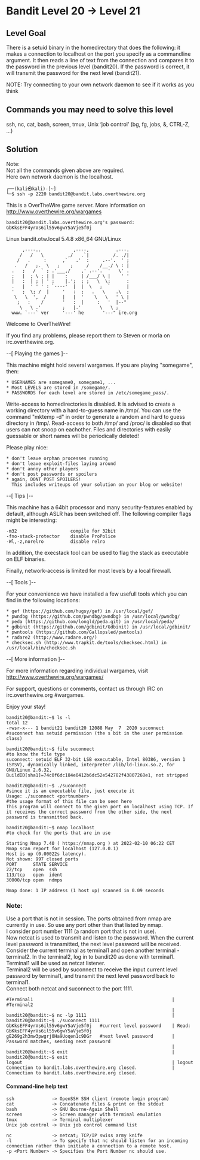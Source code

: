 # Bandit Level 20 → Level 21

## Level Goal
There is a setuid binary in the homedirectory that does the following: it makes a connection to localhost on the port you specify as a commandline argument. It then reads a line of text from the connection and compares it to the password in the previous level (bandit20). If the password is correct, it will transmit the password for the next level (bandit21).

NOTE: Try connecting to your own network daemon to see if it works as you think

## Commands you may need to solve this level
ssh, nc, cat, bash, screen, tmux, Unix ‘job control’ (bg, fg, jobs, &, CTRL-Z, …)

## Solution
Note: <br/>
Not all the commands given above are required. <br/>
Here own network daemon is the localhost.
```                                                                                 
┌──(kali㉿kali)-[~]
└─$ ssh -p 2220 bandit20@bandit.labs.overthewire.org 
```

This is a OverTheWire game server. More information on http://www.overthewire.org/wargames

```
bandit20@bandit.labs.overthewire.org's password: GbKksEFF4yrVs6il55v6gwY5aVje5f0j
```

Linux bandit.otw.local 5.4.8 x86_64 GNU/Linux
```
      ,----..            ,----,          .---.
     /   /   \         ,/   .`|         /. ./|
    /   .     :      ,`   .'  :     .--'.  ' ;
   .   /   ;.  \   ;    ;     /    /__./ \ : |
  .   ;   /  ` ; .'___,/    ,' .--'.  '   \' .
  ;   |  ; \ ; | |    :     | /___/ \ |    ' '
  |   :  | ; | ' ;    |.';  ; ;   \  \;      :
  .   |  ' ' ' : `----'  |  |  \   ;  `      |
  '   ;  \; /  |     '   :  ;   .   \    .\  ;
   \   \  ',  /      |   |  '    \   \   ' \ |
    ;   :    /       '   :  |     :   '  |--"
     \   \ .'        ;   |.'       \   \ ;
  www. `---` ver     '---' he       '---" ire.org
```

Welcome to OverTheWire!

If you find any problems, please report them to Steven or morla on
irc.overthewire.org.

--[ Playing the games ]--

  This machine might hold several wargames.
  If you are playing "somegame", then:

    * USERNAMES are somegame0, somegame1, ...
    * Most LEVELS are stored in /somegame/.
    * PASSWORDS for each level are stored in /etc/somegame_pass/.

  Write-access to homedirectories is disabled. It is advised to create a
  working directory with a hard-to-guess name in /tmp/.  You can use the
  command "mktemp -d" in order to generate a random and hard to guess
  directory in /tmp/.  Read-access to both /tmp/ and /proc/ is disabled
  so that users can not snoop on eachother. Files and directories with
  easily guessable or short names will be periodically deleted!

  Please play nice:

    * don't leave orphan processes running
    * don't leave exploit-files laying around
    * don't annoy other players
    * don't post passwords or spoilers
    * again, DONT POST SPOILERS!
      This includes writeups of your solution on your blog or website!

--[ Tips ]--

  This machine has a 64bit processor and many security-features enabled
  by default, although ASLR has been switched off.  The following
  compiler flags might be interesting:

    -m32                    compile for 32bit
    -fno-stack-protector    disable ProPolice
    -Wl,-z,norelro          disable relro

  In addition, the execstack tool can be used to flag the stack as
  executable on ELF binaries.

  Finally, network-access is limited for most levels by a local
  firewall.

--[ Tools ]--

 For your convenience we have installed a few usefull tools which you can find
 in the following locations:

    * gef (https://github.com/hugsy/gef) in /usr/local/gef/
    * pwndbg (https://github.com/pwndbg/pwndbg) in /usr/local/pwndbg/
    * peda (https://github.com/longld/peda.git) in /usr/local/peda/
    * gdbinit (https://github.com/gdbinit/Gdbinit) in /usr/local/gdbinit/
    * pwntools (https://github.com/Gallopsled/pwntools)
    * radare2 (http://www.radare.org/)
    * checksec.sh (http://www.trapkit.de/tools/checksec.html) in /usr/local/bin/checksec.sh

--[ More information ]--

  For more information regarding individual wargames, visit
  http://www.overthewire.org/wargames/

  For support, questions or comments, contact us through IRC on
  irc.overthewire.org #wargames.

  Enjoy your stay!
  
```
bandit20@bandit:~$ ls -l
total 12
-rwsr-x--- 1 bandit21 bandit20 12088 May  7  2020 suconnect                   #suconnect has setuid permission (the s bit in the user permission class)

bandit20@bandit:~$ file suconnect                                             #to know the file type
suconnect: setuid ELF 32-bit LSB executable, Intel 80386, version 1 (SYSV), dynamically linked, interpreter /lib/ld-linux.so.2, for GNU/Linux 2.6.32, BuildID[sha1]=74c0f6dc184e0412b6dc52e542782f43807268e1, not stripped

bandit20@bandit:~$ ./suconnect                                                #since it is an executable file, just execute it
Usage: ./suconnect <portnumber>                                               #the usage format of this file can be seen here 
This program will connect to the given port on localhost using TCP. If it receives the correct password from the other side, the next password is transmitted back.

bandit20@bandit:~$ nmap localhost                                             #to check for the ports that are in use

Starting Nmap 7.40 ( https://nmap.org ) at 2022-02-10 06:22 CET
Nmap scan report for localhost (127.0.0.1)
Host is up (0.00022s latency).
Not shown: 997 closed ports
PORT      STATE SERVICE
22/tcp    open  ssh
113/tcp   open  ident
30000/tcp open  ndmps

Nmap done: 1 IP address (1 host up) scanned in 0.09 seconds
```


### Note: 
Use a port that is not in session. The ports obtained from nmap are currently in use. So use any port other than that listed by nmap. <br/> 
I consider port number 1111 (a random port that is not in use). <br/> 
Now netcat is used to transmit and listen to the password. When the current level password is transmitted, the next level password will be received. <br/> 
Consider the current terminal as terminal1 and open another terminal - terminal2. In the terminal2, log in to bandit20 as done with terminal1. <br/> 
Terminal1 will be used as netcat listener. <br/> 
Terminal2 will be used by suconnect to receive the input current level password by terminal1, and transmit the next level password back to terminal1. <br/> 
Connect both netcat and suconnect to the port 1111. <br/> 

```
#Terminal1                                                    | #Terminal2
                                                              |
bandit20@bandit:~$ nc -lp 1111                                | bandit20@bandit:~$ ./suconnect 1111
GbKksEFF4yrVs6il55v6gwY5aVje5f0j   #current level password    | Read: GbKksEFF4yrVs6il55v6gwY5aVje5f0j
gE269g2h3mw3pwgrj0Ha9Uoqen1c9DGr   #next level password       | Password matches, sending next password
                                                              |
bandit20@bandit:~$ exit                                       | bandit20@bandit:~$ exit
logout                                                        | logout
Connection to bandit.labs.overthewire.org closed.             | Connection to bandit.labs.overthewire.org closed.     

```

#### Command-line help text
```
ssh              -> OpenSSH SSH client (remote login program)
cat              -> Concatenate files & print on the stdout
bash             -> GNU Bourne-Again Shell
screen           -> Screen manager with terminal emulation
tmux             -> Terminal multiplexer
Unix job control -> Unix job control command list

nc               -> netcat; TCP/IP swiss army knife
-l               -> To specify that nc should listen for an incoming connection rather than initiate a connection to a remote host.
-p <Port Number> -> Specifies the Port Number nc should use.
```
